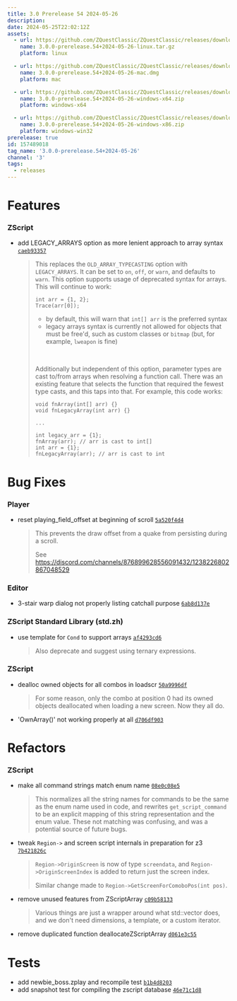 ```yaml
---
title: 3.0 Prerelease 54 2024-05-26
description: 
date: 2024-05-25T22:02:12Z
assets: 
  - url: https://github.com/ZQuestClassic/ZQuestClassic/releases/download/3.0.0-prerelease.54%2B2024-05-26/3.0.0-prerelease.54%2B2024-05-26-linux.tar.gz
    name: 3.0.0-prerelease.54+2024-05-26-linux.tar.gz
    platform: linux

  - url: https://github.com/ZQuestClassic/ZQuestClassic/releases/download/3.0.0-prerelease.54%2B2024-05-26/3.0.0-prerelease.54%2B2024-05-26-mac.dmg
    name: 3.0.0-prerelease.54+2024-05-26-mac.dmg
    platform: mac

  - url: https://github.com/ZQuestClassic/ZQuestClassic/releases/download/3.0.0-prerelease.54%2B2024-05-26/3.0.0-prerelease.54%2B2024-05-26-windows-x64.zip
    name: 3.0.0-prerelease.54+2024-05-26-windows-x64.zip
    platform: windows-x64

  - url: https://github.com/ZQuestClassic/ZQuestClassic/releases/download/3.0.0-prerelease.54%2B2024-05-26/3.0.0-prerelease.54%2B2024-05-26-windows-x86.zip
    name: 3.0.0-prerelease.54+2024-05-26-windows-x86.zip
    platform: windows-win32
prerelease: true
id: 157489018
tag_name: '3.0.0-prerelease.54+2024-05-26'
channel: '3'
tags:
  - releases
---
```





# Features

### ZScript

- add LEGACY_ARRAYS option as more lenient approach to array syntax [`caeb93357`](https://github.com/ZQuestClassic/ZQuestClassic/commit/caeb933574310b469835795b945473f7395448ca)
   &nbsp;
   >This replaces the `OLD_ARRAY_TYPECASTING` option with `LEGACY_ARRAYS`. It can be set to `on`, `off`, or `warn`, and defaults to `warn`. This option supports usage of deprecated syntax for arrays. This will continue to work:  
   >
   >```
   >int arr = {1, 2};
   >Trace(arr[0]);
   >```
   >
   >* by default, this will warn that `int[] arr` is the preferred syntax
   >* legacy arrays syntax is currently not allowed for objects that must be
   >  free'd, such as custom classes or `bitmap` (but, for example,
   >  `lweapon` is fine)
   >
   >
   >&nbsp;
   >
   > Additionally but independent of this option, parameter types are cast to/from arrays when resolving a function call. There was an existing feature that selects the function that required the fewest type casts, and this taps into that. For example, this code works:  
   >
   >```
   >void fnArray(int[] arr) {}
   >void fnLegacyArray(int arr) {}
   >
   >...
   >
   >int legacy_arr = {1};
   >fnArray(arr); // arr is cast to int[]
   >int arr = {1};
   >fnLegacyArray(arr); // arr is cast to int
   >```
   >

# Bug Fixes

### Player

- reset playing_field_offset at beginning of scroll [`5a520f4d4`](https://github.com/ZQuestClassic/ZQuestClassic/commit/5a520f4d421c71e08e5b1dea02e8711027e36a19)
   &nbsp;
   >This prevents the draw offset from a quake from persisting during a scroll.  
   >
   >See https://discord.com/channels/876899628556091432/1238226802867048529 
   >

### Editor

- 3-stair warp dialog not properly listing catchall purpose [`6ab8d137e`](https://github.com/ZQuestClassic/ZQuestClassic/commit/6ab8d137e9b7f08b64d19a5124756960699dc11a)

### ZScript Standard Library (std.zh)

- use template for `Cond` to support arrays [`af4293cd6`](https://github.com/ZQuestClassic/ZQuestClassic/commit/af4293cd6876feec503cfd5781735b43622db012)
   &nbsp;
   >Also deprecate and suggest using ternary expressions. 
   >

### ZScript

- dealloc owned objects for all combos in loadscr [`50a9996df`](https://github.com/ZQuestClassic/ZQuestClassic/commit/50a9996dfd68f325dbb390f07125243b4903d9d9)
   &nbsp;
   >For some reason, only the combo at position 0 had its owned objects deallocated when loading a new screen. Now they all do. 
   >
- 'OwnArray()' not working properly at all [`d706df903`](https://github.com/ZQuestClassic/ZQuestClassic/commit/d706df90389211dd7ceae6ac0a59798339a96949)

# Refactors

### ZScript

- make all command strings match enum name [`08e0c08e5`](https://github.com/ZQuestClassic/ZQuestClassic/commit/08e0c08e568ceda9d499733baa500afeb86018ae)
   &nbsp;
   >This normalizes all the string names for commands to be the same as the enum name used in code, and rewrites `get_script_command` to be an explicit mapping of this string representation and the enum value. These not matching was confusing, and was a potential source of future bugs. 
   >
- tweak `Region->` and screen script internals in preparation for z3 [`7b421826c`](https://github.com/ZQuestClassic/ZQuestClassic/commit/7b421826ce46bb58b37b9f1f8b892621481f9ff1)
   &nbsp;
   >`Region->OriginScreen` is now of type `screendata`, and `Region->OriginScreenIndex` is added to return just the screen index.  
   >
   >Similar change made to `Region->GetScreenForComoboPos(int pos)`. 
   >
- remove unused features from ZScriptArray [`c09b58133`](https://github.com/ZQuestClassic/ZQuestClassic/commit/c09b58133292e25b2670f8ee0b6c2717981299d7)
   &nbsp;
   >Various things are just a wrapper around what std::vector does, and we don't need dimensions, a template, or a custom iterator. 
   >
- remove duplicated function deallocateZScriptArray [`d061e3c55`](https://github.com/ZQuestClassic/ZQuestClassic/commit/d061e3c5525e26d6300707f4981e9105a2f1a0a2)

# Tests

- add newbie_boss.zplay and recompile test [`b1b4d8203`](https://github.com/ZQuestClassic/ZQuestClassic/commit/b1b4d8203b6e7e66990548bd4c5f4cdec06a54cd)
- add snapshot test for compiling the zscript database [`46e71c1d8`](https://github.com/ZQuestClassic/ZQuestClassic/commit/46e71c1d8f50c1d5071bc7e47632ab1967dcd38e)
